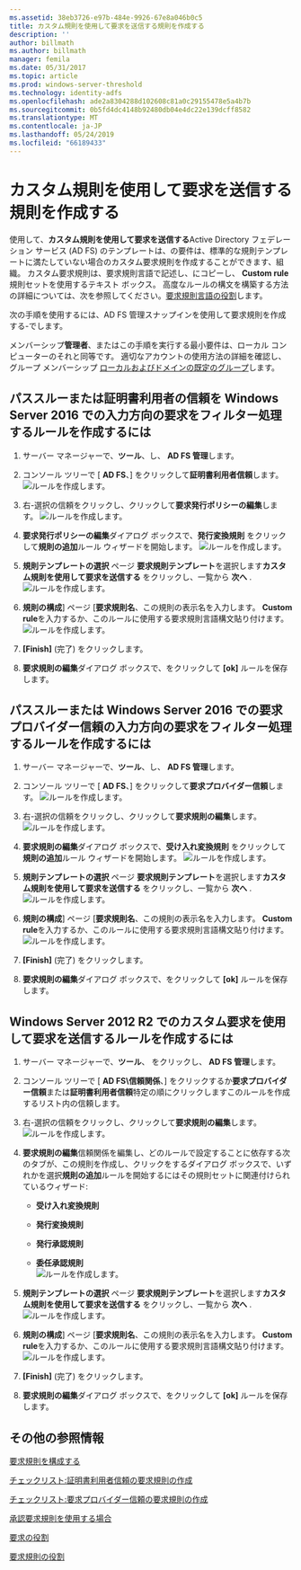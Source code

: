 ```yaml
---
ms.assetid: 38eb3726-e97b-484e-9926-67e8a046b0c5
title: カスタム規則を使用して要求を送信する規則を作成する
description: ''
author: billmath
ms.author: billmath
manager: femila
ms.date: 05/31/2017
ms.topic: article
ms.prod: windows-server-threshold
ms.technology: identity-adfs
ms.openlocfilehash: ade2a8304288d102608c81a0c29155478e5a4b7b
ms.sourcegitcommit: 0b5fd4dc4148b92480db04e4dc22e139dcff8582
ms.translationtype: MT
ms.contentlocale: ja-JP
ms.lasthandoff: 05/24/2019
ms.locfileid: "66189433"
---
```

# <a name="create-a-rule-to-send-claims-using-a-custom-rule"></a>カスタム規則を使用して要求を送信する規則を作成する


使用して、**カスタム規則を使用して要求を送信する**Active Directory フェデレーション サービス (AD FS) のテンプレートは、の要件は、標準的な規則テンプレートに満たしていない場合のカスタム要求規則を作成することができます、組織。 カスタム要求規則は、要求規則言語で記述し、にコピーし、 **Custom rule**規則セットを使用するテキスト ボックス。 高度なルールの構文を構築する方法の詳細については、次を参照してください。[要求規則言語の役割](../../ad-fs/technical-reference/The-Role-of-the-Claim-Rule-Language.md)します。  
  
次の手順を使用するには、AD FS 管理スナップインを使用して要求規則を作成する\-でします。  
  
メンバーシップ**管理者**、またはこの手順を実行する最小要件は、ローカル コンピューターのそれと同等です。  適切なアカウントの使用方法の詳細を確認し、グループ メンバーシップ [ローカルおよびドメインの既定のグループ](https://go.microsoft.com/fwlink/?LinkId=83477)します。



## <a name="to-create-a-rule-to-pass-through-or-filter-an-incoming-claim-on-a-relying-party-trust-in-windows-server-2016"></a>パススルーまたは証明書利用者の信頼を Windows Server 2016 での入力方向の要求をフィルター処理するルールを作成するには 

1.  サーバー マネージャーで、**ツール**、し、 **AD FS 管理**します。  
  
2.  コンソール ツリーで [ **AD FS**、] をクリックして**証明書利用者信頼**します。 
![ルールを作成します。](media/Create-a-Rule-to-Pass-Through-or-Filter-an-Incoming-Claim/claimrule9.PNG)  
  
3.  右\-選択の信頼をクリックし、クリックして**要求発行ポリシーの編集**します。
![ルールを作成します。](media/Create-a-Rule-to-Pass-Through-or-Filter-an-Incoming-Claim/claimrule10.PNG)   
  
4.  **要求発行ポリシーの編集**ダイアログ ボックスで、**発行変換規則** をクリックして**規則の追加**ルール ウィザードを開始します。 
![ルールを作成します。](media/Create-a-Rule-to-Pass-Through-or-Filter-an-Incoming-Claim/claimrule11.PNG)    

5.  **規則テンプレートの選択** ページ **要求規則テンプレート**を選択します**カスタム規則を使用して要求を送信する** をクリックし、一覧から **次へ** .  
![ルールを作成します。](media/Create-a-Rule-to-Send-Claims-Using-a-Custom-Rule/custom3.PNG)   
  
6.  **規則の構成**] ページ [**要求規則名**、この規則の表示名を入力します。 **Custom rule**を入力するか、このルールに使用する要求規則言語構文貼り付けます。  
![ルールを作成します。](media/Create-a-Rule-to-Send-Claims-Using-a-Custom-Rule/custom4.PNG)     

7.  **[Finish]** (完了) をクリックします。  
  
8.  **要求規則の編集**ダイアログ ボックスで、をクリックして **[ok]** ルールを保存します。   
  
## <a name="to-create-a-rule-to-pass-through-or-filter-an-incoming-claim-on-a-claims-provider-trust-in-windows-server-2016"></a>パススルーまたは Windows Server 2016 での要求プロバイダー信頼の入力方向の要求をフィルター処理するルールを作成するには 
  
1.  サーバー マネージャーで、**ツール**、し、 **AD FS 管理**します。  
  
2.  コンソール ツリーで [ **AD FS**、] をクリックして**要求プロバイダー信頼**します。 
![ルールを作成します。](media/Create-a-Rule-to-Pass-Through-or-Filter-an-Incoming-Claim/claimrule1.PNG)  
  
3.  右\-選択の信頼をクリックし、クリックして**要求規則の編集**します。
![ルールを作成します。](media/Create-a-Rule-to-Pass-Through-or-Filter-an-Incoming-Claim/claimrule2.PNG)   
  
4.  **要求規則の編集**ダイアログ ボックスで、**受け入れ変換規則** をクリックして**規則の追加**ルール ウィザードを開始します。
![ルールを作成します。](media/Create-a-Rule-to-Pass-Through-or-Filter-an-Incoming-Claim/claimrule3.PNG)    

5.  **規則テンプレートの選択** ページ **要求規則テンプレート**を選択します**カスタム規則を使用して要求を送信する** をクリックし、一覧から **次へ** .  
![ルールを作成します。](media/Create-a-Rule-to-Send-Claims-Using-a-Custom-Rule/custom3.PNG)   
  
6.  **規則の構成**] ページ [**要求規則名**、この規則の表示名を入力します。 **Custom rule**を入力するか、このルールに使用する要求規則言語構文貼り付けます。  
![ルールを作成します。](media/Create-a-Rule-to-Send-Claims-Using-a-Custom-Rule/custom4.PNG)     

7.  **[Finish]** (完了) をクリックします。  
  
8.  **要求規則の編集**ダイアログ ボックスで、をクリックして **[ok]** ルールを保存します。   

















   
  
## <a name="to-create-a-rule-to-send-claims-by-using-a-custom-claim-in-windows-server-2012-r2"></a>Windows Server 2012 R2 でのカスタム要求を使用して要求を送信するルールを作成するには 
  
1.  サーバー マネージャーで、**ツール**、 をクリックし、 **AD FS 管理**します。  
  
2.  コンソール ツリーで [ **AD FS\\信頼関係**、] をクリックするか**要求プロバイダー信頼**または**証明書利用者信頼**特定の順にクリックしますこのルールを作成するリスト内の信頼します。  
  
3.  右\-選択の信頼をクリックし、クリックして**要求規則の編集**します。  
![ルールを作成します。](media/Create-a-Rule-to-Pass-Through-or-Filter-an-Incoming-Claim/claimrule6.PNG) 
  
4.  **要求規則の編集**信頼関係を編集し、どのルールで設定することに依存する次のタブが、この規則を作成し、クリックをするダイアログ ボックスで、いずれかを選択**規則の追加**ルールを開始するにはその規則セットに関連付けられているウィザード:  
  
    -   **受け入れ変換規則**  
  
    -   **発行変換規則**  
  
    -   **発行承認規則**  
  
    -   **委任承認規則**  
![ルールを作成します。](media/Create-a-Rule-to-Permit-All-Users/permitall5.PNG)
  
5.  **規則テンプレートの選択** ページ **要求規則テンプレート**を選択します**カスタム規則を使用して要求を送信する** をクリックし、一覧から **次へ** .  
![ルールを作成します。](media/Create-a-Rule-to-Send-Claims-Using-a-Custom-Rule/custom1.PNG)   
  
6.  **規則の構成**] ページ [**要求規則名**、この規則の表示名を入力します。 **Custom rule**を入力するか、このルールに使用する要求規則言語構文貼り付けます。  
![ルールを作成します。](media/Create-a-Rule-to-Send-Claims-Using-a-Custom-Rule/custom2.PNG)     

7.  **[Finish]** (完了) をクリックします。  
  
8.  **要求規則の編集**ダイアログ ボックスで、をクリックして **[ok]** ルールを保存します。  

## <a name="additional-references"></a>その他の参照情報 
[要求規則を構成する](Configure-Claim-Rules.md)  
 
[チェックリスト:証明書利用者信頼の要求規則の作成](https://technet.microsoft.com/library/ee913578.aspx)  

[チェックリスト:要求プロバイダー信頼の要求規則の作成](https://technet.microsoft.com/library/ee913564.aspx)  
  
[承認要求規則を使用する場合](../../ad-fs/technical-reference/When-to-Use-an-Authorization-Claim-Rule.md)  

[要求の役割](../../ad-fs/technical-reference/The-Role-of-Claims.md)  
  
[要求規則の役割](../../ad-fs/technical-reference/The-Role-of-Claim-Rules.md) 
